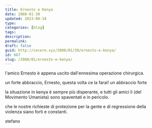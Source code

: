 ```yaml
---
title: Ernesto e Kenya
date: 2008-01-30
updated: 2023-08-18
type: 
categories: [blog]
tags: 
description: 
permalink: 
draft: false
guid: http://cecere.xyz/2008/01/30/ernesto-e-kenya/
id: 667
slug: /2008/01/ernesto-e-kenya/
---
```


l'amico Ernesto è appena uscito dall'ennesima operazione chirurgica.
  
un forte abbraccio, Ernesto, questa volta ce la farai! un abbraccio forte

la situazione in kenya è sempre più disperante, e tutti gli amici lì (del Movimento Umanista) sono spaventati e in pericolo.
  
che le nostre richieste di protezione per la gente e di regressione della violenza siano forti e constanti.

stefano